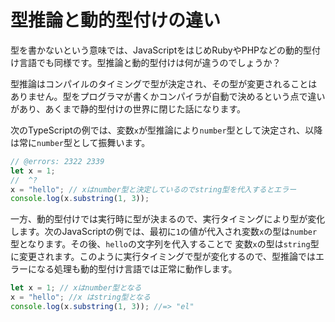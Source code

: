 # 型推論と動的型付けの違い

型を書かないという意味では、JavaScriptをはじめRubyやPHPなどの動的型付け言語でも同様です。型推論と動的型付けは何が違うのでしょうか？

型推論はコンパイルのタイミングで型が決定され、その型が変更されることはありません。型をプログラマが書くかコンパイラが自動で決めるという点で違いがあり、あくまで静的型付けの世界に閉じた話になります。

次のTypeScriptの例では、変数`x`が型推論により`number`型として決定され、以降は常に`number`型として振舞います。

```ts twoslash title="TypeScript"
// @errors: 2322 2339
let x = 1;
//  ^?
x = "hello"; // xはnumber型と決定しているのでstring型を代入するとエラー
console.log(x.substring(1, 3));
```

一方、動的型付けでは実行時に型が決まるので、実行タイミングにより型が変化します。次のJavaScriptの例では、最初に`1`の値が代入され変数`x`の型は`number`型となります。その後、`hello`の文字列を代入することで 変数`x`の型は`string`型に変更されます。このように実行タイミングで型が変化するので、型推論ではエラーになる処理も動的型付け言語では正常に動作します。

```ts title="JavaScript"
let x = 1; // xはnumber型となる
x = "hello"; //x はstring型となる
console.log(x.substring(1, 3)); //=> "el"
```
